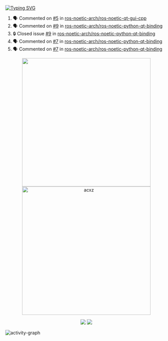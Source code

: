 [![Typing SVG](https://readme-typing-svg.herokuapp.com?size=16&color=AFFFA3&multiline=true&height=75&lines=contributing+to+robotics%2Fae%2Fml%2Fgpu;packaging+it+for+archlinux;ricer)](https://git.io/typing-svg)

<!--START_SECTION:activity-->
1. 🗣 Commented on [#5](https://github.com/ros-noetic-arch/ros-noetic-qt-gui-cpp/issues/5#issuecomment-1859025537) in [ros-noetic-arch/ros-noetic-qt-gui-cpp](https://github.com/ros-noetic-arch/ros-noetic-qt-gui-cpp)
2. 🗣 Commented on [#9](https://github.com/ros-noetic-arch/ros-noetic-python-qt-binding/issues/9#issuecomment-1859022269) in [ros-noetic-arch/ros-noetic-python-qt-binding](https://github.com/ros-noetic-arch/ros-noetic-python-qt-binding)
3. 🔒 Closed issue [#9](https://github.com/ros-noetic-arch/ros-noetic-python-qt-binding/issues/9) in [ros-noetic-arch/ros-noetic-python-qt-binding](https://github.com/ros-noetic-arch/ros-noetic-python-qt-binding)
4. 🗣 Commented on [#7](https://github.com/ros-noetic-arch/ros-noetic-python-qt-binding/issues/7#issuecomment-1859021391) in [ros-noetic-arch/ros-noetic-python-qt-binding](https://github.com/ros-noetic-arch/ros-noetic-python-qt-binding)
5. 🗣 Commented on [#7](https://github.com/ros-noetic-arch/ros-noetic-python-qt-binding/issues/7#issuecomment-1859021339) in [ros-noetic-arch/ros-noetic-python-qt-binding](https://github.com/ros-noetic-arch/ros-noetic-python-qt-binding)
<!--END_SECTION:activity-->

<p align="center">
  <img width="400em" src=https://github-readme-stats.vercel.app/api?username=acxz&include_all_commits=true&show_icons=true />
  <img width="400em" src="https://github-readme-streak-stats.herokuapp.com/?user=acxz&" alt="acxz" />
</p>

<p align="center">
  <img src=https://github-readme-stats.vercel.app/api/top-langs/?username=acxz&layout=compact />
  <img src=https://github-profile-trophy.vercel.app/?username=acxz&row=2&column=4 />
</p>

![activity-graph](https://github-readme-activity-graph.vercel.app/graph?username=acxz&bg_color=053c4a&color=ffffff&line=76c533&point=8f2fe1&area=true&hide_border=true&hide_title=true)
